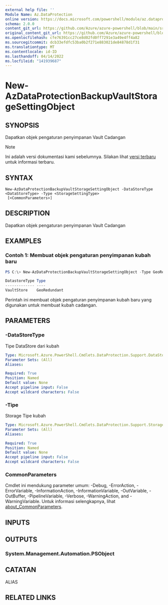 ```yaml
---
external help file: ''
Module Name: Az.DataProtection
online version: https://docs.microsoft.com/powershell/module/az.dataprotection/new-azdataprotectionbackupvaultstoragesettingobject
schema: 2.0.0
content_git_url: https://github.com/Azure/azure-powershell/blob/main/src/DataProtection/help/New-AzDataProtectionBackupVaultStorageSettingObject.md
original_content_git_url: https://github.com/Azure/azure-powershell/blob/main/src/DataProtection/help/New-AzDataProtectionBackupVaultStorageSettingObject.md
ms.openlocfilehash: cfe76391cc27ce8d02fd0ff7291e3a49e4ff4a82
ms.sourcegitcommit: dcb33efdfc53ba0b2f271e883021de84878d1f31
ms.translationtype: MT
ms.contentlocale: id-ID
ms.lasthandoff: 04/14/2022
ms.locfileid: "141939687"
---
```

# New-AzDataProtectionBackupVaultStorageSettingObject

## SYNOPSIS
Dapatkan objek pengaturan penyimpanan Vault Cadangan

> [!NOTE]
>Ini adalah versi dokumentasi kami sebelumnya. Silakan lihat [versi terbaru](/powershell/module/az.dataprotection/new-azdataprotectionbackupvaultstoragesettingobject) untuk informasi terbaru.

## SYNTAX

```
New-AzDataProtectionBackupVaultStorageSettingObject -DataStoreType <DataStoreType> -Type <StorageSettingType>
 [<CommonParameters>]
```

## DESCRIPTION
Dapatkan objek pengaturan penyimpanan Vault Cadangan

## EXAMPLES

### Contoh 1: Membuat objek pengaturan penyimpanan kubah baru
```powershell
PS C:\> New-AzDataProtectionBackupVaultStorageSettingObject -Type GeoRedundant -DataStoreType VaultStore

DatastoreType Type
------------- ----
VaultStore    GeoRedundant
```

Perintah ini membuat objek pengaturan penyimpanan kubah baru yang digunakan untuk membuat kubah cadangan.

## PARAMETERS

### -DataStoreType
Tipe DataStore dari kubah

```yaml
Type: Microsoft.Azure.PowerShell.Cmdlets.DataProtection.Support.DataStoreType
Parameter Sets: (All)
Aliases:

Required: True
Position: Named
Default value: None
Accept pipeline input: False
Accept wildcard characters: False
```

### -Tipe
Storage Tipe kubah

```yaml
Type: Microsoft.Azure.PowerShell.Cmdlets.DataProtection.Support.StorageSettingType
Parameter Sets: (All)
Aliases:

Required: True
Position: Named
Default value: None
Accept pipeline input: False
Accept wildcard characters: False
```

### CommonParameters
Cmdlet ini mendukung parameter umum: -Debug, -ErrorAction, -ErrorVariable, -InformationAction, -InformationVariable, -OutVariable, -OutBuffer, -PipelineVariable, -Verbose, -WarningAction, and -WarningVariable. Untuk informasi selengkapnya, lihat [about_CommonParameters](http://go.microsoft.com/fwlink/?LinkID=113216).

## INPUTS

## OUTPUTS

### System.Management.Automation.PSObject

## CATATAN

ALIAS

## RELATED LINKS

